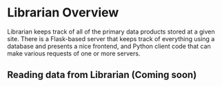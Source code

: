 # Librarian Overview

Librarian keeps track of all of the primary data products stored at a given site. There is a Flask-based server that keeps track of everything using a database and presents a nice frontend, and Python client code that can make various requests of one or more servers.

## Reading data from Librarian (Coming soon)
